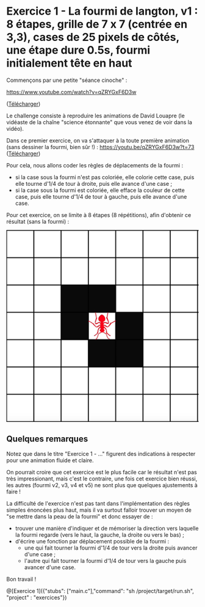 # Exercice 1 - La fourmi de langton, v1 : 8 étapes, grille de 7 x 7 (centrée en 3,3), cases de 25 pixels de côtés, une étape dure 0.5s, fourmi initialement tête en haut

Commençons par une petite "séance cinoche" :

https://www.youtube.com/watch?v=qZRYGxF6D3w

([Télécharger](https://www.dropbox.com/s/1iivtyycmo2wlkz/La%20fourmi%20de%20Langton%20-%20Science%20%C3%A9tonnante%20%2321.mp4?dl=0))

Le challenge consiste à reproduire les animations de David Louapre (le vidéaste de la chaîne "science étonnante" que vous venez de voir dans la vidéo).

Dans ce premier exercice, on va s'attaquer à la toute première animation (sans dessiner la fourmi, bien sûr !) : https://youtu.be/qZRYGxF6D3w?t=73 ([Télécharger](https://github.com/pworontzoff/playground-AnimPaper-Ant-Enonces/blob/master/markdowns/videos/animEx1.mp4?raw=true))

Pour cela, nous allons coder les règles de déplacements de la fourmi :
- si la case sous la fourmi n'est pas coloriée, elle colorie cette case, puis elle tourne d'1/4 de tour à droite, puis elle avance d'une case ;
- si la case sous la fourmi est coloriée, elle efface la couleur de cette case, puis elle tourne d'1/4 de tour à gauche, puis elle avance d'une case.

Pour cet exercice, on se limite à 8 étapes (8 répétitions), afin d'obtenir ce résultat (sans la fourmi) :

![fourmi1](img/ex1.png)

## Quelques remarques

Notez que dans le titre "Exercice 1 - ..." figurent des indications à respecter pour une animation fluide et claire.

On pourrait croire que cet exercice est le plus facile car le résultat n'est pas très impressionant, mais c'est le contraire, une fois cet exercice bien réussi, les autres (fourmi v2, v3, v4 et v5) ne sont plus que quelques ajustements à faire !

La difficulté de l'exercice n'est pas tant dans l'implémentation des règles simples énoncées plus haut, mais il va surtout falloir trouver un moyen de "se mettre dans la peau de la fourmi" et donc essayer de :
- trouver une manière d'indiquer et de mémoriser la direction vers laquelle la fourmi regarde (vers le haut, la gauche, la droite ou vers le bas) ;
- d'écrire une fonction par déplacement possible de la fourmi :
    * une qui fait tourner la fourmi d'1/4 de tour vers la droite puis avancer d'une case ;
    * l'autre qui fait tourner la fourmi d'1/4 de tour vers la gauche puis avancer d'une case.
    
Bon travail !

@[Exercice 1]({"stubs": ["main.c"],"command": "sh /project/target/run.sh", "project" : "exercices"})
